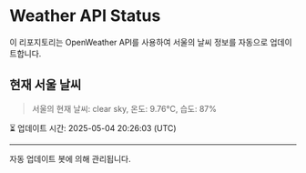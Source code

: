 
# Weather API Status

이 리포지토리는 OpenWeather API를 사용하여 서울의 날씨 정보를 자동으로 업데이트합니다.

## 현재 서울 날씨
> 서울의 현재 날씨: clear sky, 온도: 9.76°C, 습도: 87%

⏳ 업데이트 시간: 2025-05-04 20:26:03 (UTC)

---
자동 업데이트 봇에 의해 관리됩니다.
